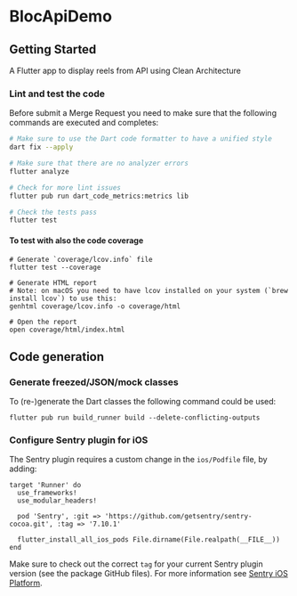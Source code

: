 # BlocApiDemo

## Getting Started

A Flutter app to display reels from API using Clean Architecture


### Lint and test the code

Before submit a Merge Request you need to make sure that the following commands are executed and completes:

```bash
# Make sure to use the Dart code formatter to have a unified style
dart fix --apply

# Make sure that there are no analyzer errors
flutter analyze

# Check for more lint issues
flutter pub run dart_code_metrics:metrics lib

# Check the tests pass
flutter test
```

#### To test with also the code coverage

```shell
# Generate `coverage/lcov.info` file
flutter test --coverage

# Generate HTML report
# Note: on macOS you need to have lcov installed on your system (`brew install lcov`) to use this:
genhtml coverage/lcov.info -o coverage/html

# Open the report
open coverage/html/index.html
```

## Code generation

### Generate freezed/JSON/mock classes

To (re-)generate the Dart classes the following command could be used:

```shell
flutter pub run build_runner build --delete-conflicting-outputs
```


### Configure Sentry plugin for iOS

The Sentry plugin requires a custom change in the `ios/Podfile` file, by adding:

```Podfile
target 'Runner' do
  use_frameworks!
  use_modular_headers!

  pod 'Sentry', :git => 'https://github.com/getsentry/sentry-cocoa.git', :tag => '7.10.1'

  flutter_install_all_ios_pods File.dirname(File.realpath(__FILE__))
end
```

Make sure to check out the correct `tag` for your current Sentry plugin version (see the package GitHub files). For more information see [Sentry iOS Platform](https://docs.sentry.io/platforms/apple/guides/ios/).